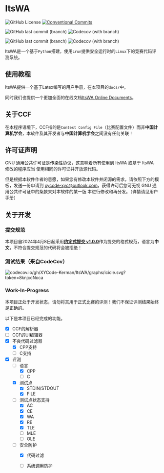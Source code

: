 # ItsWA

![GitHub License](https://img.shields.io/github/license/XYCode-Kerman/ItsWA?style=flat-square) [![Conventional Commits](https://img.shields.io/badge/Conventional%20Commits-1.0.0-%23FE5196?logo=conventionalcommits&logoColor=white)](https://conventionalcommits.org)

![GitHub last commit (branch)](https://img.shields.io/github/last-commit/XYCode-Kerman/ItsWA/master?style=flat-square&label=Last%20Commit%20on%20Master) ![Codecov (with branch)](https://img.shields.io/codecov/c/github/XYCode-Kerman/ItsWA/master?style=flat-square&label=Coverage%20on%20Master)

![GitHub last commit (branch)](https://img.shields.io/github/last-commit/XYCode-Kerman/ItsWA/develop?style=flat-square&label=Last%20Commit%20on%20Develop) ![Codecov (with branch)](https://img.shields.io/codecov/c/github/XYCode-Kerman/ItsWA/develop?style=flat-square&label=Coverage%20on%20Develop)

ItsWA是一个基于`Python`搭建，使用`Lrun`提供安全运行时的`Linux`下的竞赛代码评测系统。

## 使用教程

ItsWA提供一个基于Latex编写的用户手册，在本项目的`docs/`中。

同时我们也提供一个更加全面的在线文档[ItsWA Online Documents](https://docs.itswa.xycode.club/)。

## 关于CCF

在本程序语境下，CCF指的是`Contest Config File`（比赛配置文件）而非**中国计算机学会**，本软件及其开发者与**中国计算机学会**之间没有任何关联！

## 许可证声明

GNU 通用公共许可证是传染性协议，这意味着所有使用到 ItsWA 或基于 ItsWA 修改的程序应当
使用相同的许可证并开放源代码。

但是根据本软件作者的意愿，如果您有修改本软件并闭源的需求，请依照下方的模板，发送一份申请到
xycode-xyc@outlook.com，获得许可后您可无视 GNU 通用公共许可证中的条款来对本软件的某一版
本进行修改和再分发。（详情请见用户手册）

## 关于开发

### 提交规范

本项目自2024年4月8日起采用[**约定式提交 v1.0.0**](https://www.conventionalcommits.org/zh-hans/v1.0.0/)作为提交的格式规范，语言为**中文**，不符合提交规范的代码将会被拒绝！

### 测试结果（来自CodeCov）

![codecov.io/gh/XYCode-Kerman/ItsWA/graphs/icicle.svg?token=8knjccNoca](https://codecov.io/gh/XYCode-Kerman/ItsWA/graphs/icicle.svg?token=8knjccNoca)

### Work-In-Progress

本项目正处于开发状态，请勿将其用于正式比赛的评测！我们不保证评测结果始终是正确的。

以下是本项目已经完成的功能。

- [x] CCF的解析器
- [ ] CCF的UI编辑器
- [x] 不良代码过滤器
  - [x] CPP支持
  - [ ] C支持
- [x] 评测
  - [ ] 语言
    - [x] CPP
    - [ ] C
  - [x] 测试点
    - [x] STDIN/STDOUT
    - [x] FILE
  - [ ] 测试点状态支持
    - [x] AC
    - [x] CE
    - [x] WA
    - [x] RE
    - [x] TLE
    - [ ] MLE
    - [ ] OLE
  - [ ] 安全防护
    - [x] 代码过滤
    - [ ] 系统调用防护


